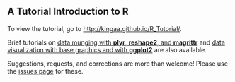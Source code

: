 ## A Tutorial Introduction to **R**

To view the tutorial, go to http://kingaa.github.io/R_Tutorial/.

Brief tutorials on [data munging with **plyr**, **reshape2**, and **magrittr**](http://kingaa.github.io/R_Tutorial/munging.html) and [data visualization with base graphics and with **ggplot2**](http://kingaa.github.io/R_Tutorial/viz.html) are also available.

Suggestions, requests, and corrections are more than welcome!
Please use the [issues page](https://github.com/kingaa/R_Tutorial/issues) for these.
